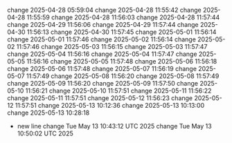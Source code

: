 
change 2025-04-28 05:59:04
change 2025-04-28 11:55:42
change 2025-04-28 11:55:59
change 2025-04-28 11:56:03
change 2025-04-28 11:57:44
change 2025-04-29 11:56:06
change 2025-04-29 11:57:44
change 2025-04-30 11:56:13
change 2025-04-30 11:57:45
change 2025-05-01 11:56:14
change 2025-05-01 11:57:46
change 2025-05-02 11:56:14
change 2025-05-02 11:57:46
change 2025-05-03 11:56:15
change 2025-05-03 11:57:47
change 2025-05-04 11:56:16
change 2025-05-04 11:57:47
change 2025-05-05 11:56:16
change 2025-05-05 11:57:48
change 2025-05-06 11:56:18
change 2025-05-06 11:57:48
change 2025-05-07 11:56:19
change 2025-05-07 11:57:49
change 2025-05-08 11:56:20
change 2025-05-08 11:57:49
change 2025-05-09 11:56:20
change 2025-05-09 11:57:50
change 2025-05-10 11:56:21
change 2025-05-10 11:57:51
change 2025-05-11 11:56:22
change 2025-05-11 11:57:51
change 2025-05-12 11:56:23
change 2025-05-12 11:57:51
change 2025-05-13 10:12:36
change 2025-05-13 10:13:00
change 2025-05-13 10:28:18
- new line
change Tue May 13 10:43:12 UTC 2025
change Tue May 13 10:50:02 UTC 2025

